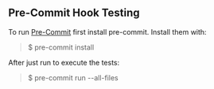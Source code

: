 ## Pre-Commit Hook Testing

To run [Pre-Commit](http://pre-commit.com/) first install pre-commit. Install them with:

> $ pre-commit install

After just run to execute the tests:

> $ pre-commit run --all-files
